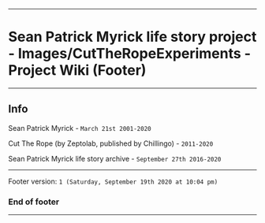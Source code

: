 
***

# Sean Patrick Myrick life story project - Images/CutTheRopeExperiments - Project Wiki (Footer)

***

## Info

Sean Patrick Myrick - `March 21st 2001-2020`

Cut The Rope (by Zeptolab, published by Chillingo) - `2011-2020`

Sean Patrick Myrick life story archive - `September 27th 2016-2020`

***

Footer version: `1 (Saturday, September 19th 2020 at 10:04 pm)`

### End of footer

***
